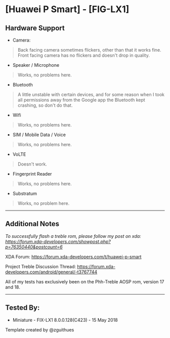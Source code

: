 # [Huawei P Smart] - [FIG-LX1]

## Hardware Support

* Camera:
> Back facing camera sometimes flickers, other than that it works fine. Front facing camera has no flickers and doesn't drop in quality.

* Speaker / Microphone
> Works, no problems here.

* Bluetooth
> A little unstable with certain devices, and for some reason when I took all permissions away from the Google app the Bluetooth kept crashing, so don't do that.

* Wifi
> Works, no problems here.

* SIM / Mobile Data / Voice
> Works, no problems here.

* VoLTE
> Doesn't work.

* Fingerprint Reader
> Works, no problems here.

* Substratum
> Works, no problem here.

***
## Additional Notes

_To successfully flash a treble rom, please follow my post on xda: https://forum.xda-developers.com/showpost.php?p=76350440&postcount=6_

XDA Forum: https://forum.xda-developers.com/t/huawei-p-smart

Project Treble Discussion Thread: https://forum.xda-developers.com/android/general/-t3767744

All of my tests has exclusively been on the Phh-Treble AOSP rom, version 17 and 18.

***


## Tested By:
* Miniature - FIX-LX1 8.0.0.128(C423) - 15 May 2018

Template created by @zguithues